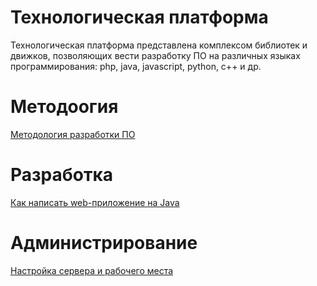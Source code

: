 # Технологическая платформа

Технологическая платформа представлена комплексом библиотек и движков, позволяющих вести разработку ПО
на различных языках программирования: php, java, javascript, python, c++ и др.

# Методоогия
[Методология разработки ПО](devmethodology/)

# Разработка

[Как написать web-приложение на Java](jparestresource/howto_writewebapp.xhtml)

# Администрирование

[Настройка сервера и рабочего места](https://ilb.github.io/osboxes/)
